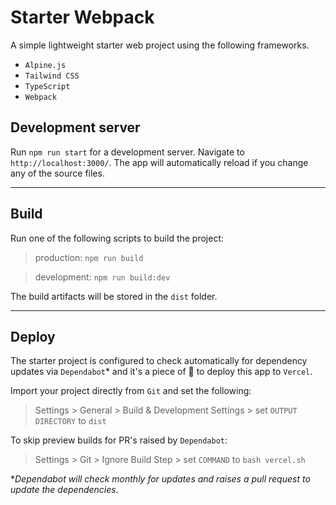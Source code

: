 # Starter Webpack

A simple lightweight starter web project using the following frameworks.

- `Alpine.js`
- `Tailwind CSS`
- `TypeScript`
- `Webpack`

## Development server

Run `npm run start` for a development server. Navigate to `http://localhost:3000/`. The app will automatically reload if you change any of the source files.

---

## Build

Run one of the following scripts to build the project:

> production: `npm run build`

> development: `npm run build:dev` 

The build artifacts will be stored in the `dist` folder.

---

## Deploy

The starter project is configured to check automatically for dependency updates via `Dependabot`* and it's a piece of :cake: to deploy this app to `Vercel`.

Import your project directly from `Git` and set the following:

> Settings > General > Build & Development Settings > set `OUTPUT DIRECTORY` to `dist`

To skip preview builds for PR's raised by `Dependabot`:

> Settings > Git > Ignore Build Step > set `COMMAND` to `bash vercel.sh`


**Dependabot will check monthly for updates and raises a pull request to update the dependencies.*
